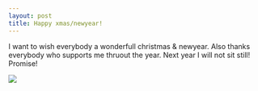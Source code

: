 ```yaml
---
layout: post
title: Happy xmas/newyear!
---
```

I want to wish everybody a wonderfull christmas & newyear. Also thanks everybody who supports me thruout the year. Next year I will not sit still! Promise!   
  
![](/data/mail/kerst_en.jpg)